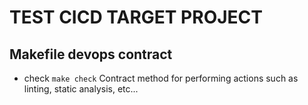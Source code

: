 # TEST CICD TARGET PROJECT
## Makefile devops contract


* check
`make check`
Contract method for performing actions such as linting, static analysis, etc...
